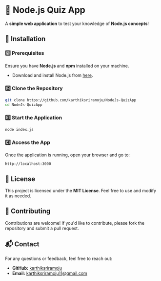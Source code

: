 # 🧠 Node.js Quiz App

A **simple web application** to test your knowledge of **Node.js concepts**!

## 🚀 Installation

### 1️⃣ Prerequisites
Ensure you have **Node.js** and **npm** installed on your machine.
- Download and install Node.js from [here](https://nodejs.org/).

### 2️⃣ Clone the Repository
```bash
git clone https://github.com/karthiksriramoju/NodeJs-QuizApp
cd NodeJs-QuizApp
```

### 3️⃣ Start the Application
```bash
node index.js
```

### 4️⃣ Access the App
Once the application is running, open your browser and go to:
```
http://localhost:3000
```

## 📜 License
This project is licensed under the **MIT License**. Feel free to use and modify it as needed.

## 🤝 Contributing
Contributions are welcome! If you'd like to contribute, please fork the repository and submit a pull request.

## 📬 Contact
For any questions or feedback, feel free to reach out:
- **GitHub:** [karthiksriramoju](https://github.com/karthiksriramoju)
- **Email:** karthiksriramoju11@gmail.com
